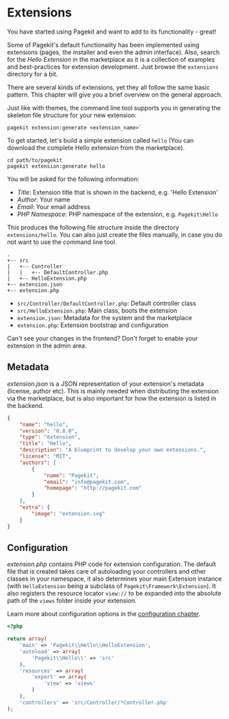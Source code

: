 # Extensions

You have started using Pagekit and want to add to its functionality - great!

Some of Pagekit's default functionality has been implemented using extensions (pages, the installer and even the admin interface). Also, search for the *Hello Extension* in the marketplace as it is a collection of examples and best-practices for extension development. Just browse the `extensions` directory for a bit.

There are several kinds of extensions, yet they all follow the same basic pattern. This chapter will give you a brief overview on the general approach.

Just like with themes, the command line tool supports you in generating the skeleton file structure for your new extension:

```
pagekit extension:generate <extension_name>`
```

To get started, let's build a simple extension called `hello` (You can download the complete Hello extension from the marketplace).

```
cd path/to/pagekit
pagekit extension:generate hello
```

You will be asked for the following information:

- *Title*: Extension title that is shown in the backend, e.g. 'Hello Extension'
- *Author*: Your name
- *Email*: Your email address
- *PHP Namespace*: PHP namespace of the extension, e.g. `Pagekit\Hello`

This produces the following file structure inside the directory `extensions/hello`. You can also just create the files manually, in case you do not want to use the command line tool.

```
.
+-- src
|   +-- Controller
|   |   +-- DefaultController.php
|   +-- HelloExtension.php
+-- extension.json
+-- extension.php
```

- `src/Controller/DefaultController.php`: Default controller class
- `src/HelloExtension.php`: Main class, boots the extension
- `extension.json`: Metadata for the system and the marketplace
- `extension.php`: Extension bootstrap and configuration

Can't see your changes in the frontend? Don't forget to enable your extension in the admin area.

## Metadata

*extension.json* is a JSON representation of your extension's metadata (license, author etc). This is mainly needed when distributing the extension via the marketplace, but is also important for how the extension is listed in the backend.

```json
{
    "name": "hello",
    "version": "0.8.0",
    "type": "extension",
    "title": "Hello",
    "description": "A blueprint to develop your own extensions.",
    "license": "MIT",
    "authors": [
        {
            "name": "Pagekit",
            "email": "info@pagekit.com",
            "homepage": "http://pagekit.com"
        }
    ],
    "extra": {
        "image": "extension.svg"
    }
}
```

## Configuration

*extension.php* contains PHP code for extension configuration. The default file that is created takes care of autoloading your controllers and other classes in your namespace, it also determines your main Extension instance (with `HelloExtension` being a subclass of `Pagekit\Framework\Extension`). It also registers the resource locator `view://` to be expanded into the absolute path of the `views` folder inside your extension.

Learn more about configuration options in the [configuration chapter](configuration.md).

```php
<?php

return array(
    'main' => 'Pagekit\\Hello\\HelloExtension',
    'autoload' => array(
        'Pagekit\\Hello\\' => 'src'
    ),
    'resources' => array(
        'export' => array(
            'view' => 'views'
        )
    ),
    'controllers' => 'src/Controller/*Controller.php'
);
```
